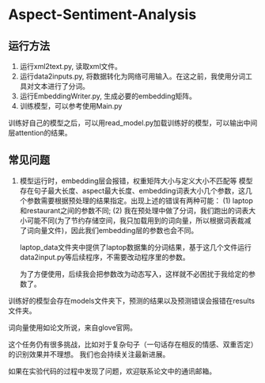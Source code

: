 # Aspect-Sentiment-Analysis
## 运行方法
1. 运行xml2text.py, 读取xml文件。
2. 运行data2inputs.py, 将数据转化为网络可用输入。在这之前，我使用分词工具对文本进行了分词。
3. 运行EmbeddingWriter.py, 生成必要的embedding矩阵。
4. 训练模型，可以参考使用Main.py

训练好自己的模型之后，可以用read_model.py加载训练好的模型，可以输出中间层attention的结果。
## 常见问题
1. 模型运行时，embedding层会报错，权重矩阵大小与定义大小不匹配等
模型存在句子最大长度、aspect最大长度、embedding词表大小几个参数，这几个参数需要根据预处理的结果指定。出现上述的错误有两种可能：
(1) laptop和restaurant之间的参数不同; (2) 我在预处理中做了分词，我们跑出的词表大小可能不同(为了节约存储空间，我只加载用到的词向量，所以根据词表裁减了词向量文件)，因此我们embedding层的参数也会不同。

    laptop_data文件夹中提供了laptop数据集的分词结果，基于这几个文件运行data2input.py等后续程序，不需要改动程序里的参数。

    为了方便使用，后续我会把参数改为动态写入，这样就不必困扰于我给定的参数了。

训练好的模型会存在models文件夹下，预测的结果以及预测错误会报错在results文件夹。

词向量使用如论文所说，来自glove官网。

这个任务仍有很多挑战，比如对于复杂句子（一句话存在相反的情感、双重否定）的识别效果并不理想。
我们也会持续关注最新进展。

如果在实验代码的过程中发现了问题，欢迎联系论文中的通讯邮箱。
